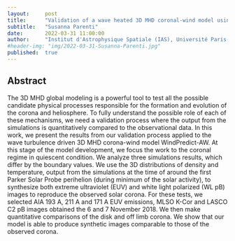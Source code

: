 ```yaml
---
layout:     post
title:      "Validation of a wave heated 3D MHD coronal-wind model using Polarized Brightness and EUV observations"
subtitle:   "Susanna Parenti"
date:       2022-03-31 11:00:00
author:     "Institut d'Astrophysique Spatiale (IAS), Université Paris-Saclay, CNRS, France"
#header-img: "img/2022-03-31-Susanna-Parenti.jpg"
published:  true
---
```


## Abstract
The 3D MHD global modeling is a powerful tool to test all the possible candidate physical processes responsible for the formation and evolution of the corona and heliosphere. To fully understand the possible role of each of these mechanisms, we need a validation process where the output from the simulations is quantitatively compared to the observational data.
In this work, we present the results from our validation process applied to the wave turbulence driven 3D MHD corona-wind model WindPredict-AW. At this stage of the model development, we focus the work to the coronal regime in quiescent condition. We analyze three simulations results, which differ by the boundary values. We use the 3D distributions of density and temperature, output from the simulations at the time of around the first Parker Solar Probe perihelion (during minimum of the solar activity), to synthesize both extreme ultraviolet (EUV) and white light polarized (WL pB) images to reproduce the observed solar corona. For these tests, we selected AIA 193 A, 211 A and 171 A EUV emissions, MLSO K-Cor and LASCO C2 pB images obtained the 6 and 7 November 2018. We then make quantitative comparisons of the disk and off limb corona. We show that our model is able to produce synthetic images comparable to those of the observed corona. 

